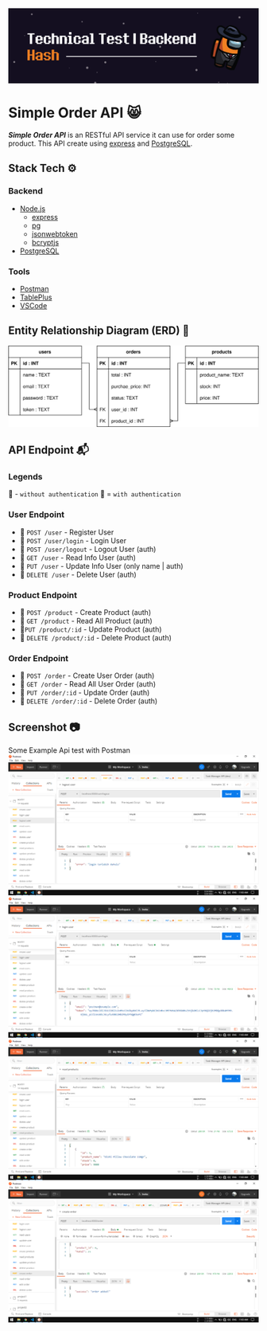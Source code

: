 <img src="./other/BG - header.png">

# Simple Order API 😸
_**Simple Order API**_ is an RESTful API service it can use for order some product. This API create using [express] and [PostgreSQL].

## Stack Tech :gear:

### Backend
* [Node.js]
  * [express]
  * [pg]
  * [jsonwebtoken]
  * [bcryptjs]
* [PostgreSQL]

### Tools
* [Postman]
* [TablePlus]
* [VSCode]

## Entity Relationship Diagram (ERD) :triangular_ruler:
<img src="./other/ERD - Hash - 1.svg" width="640">

## API Endpoint :mailbox_with_mail:

### Legends
:small_blue_diamond: - `without authentication`
:small_orange_diamond: = `with authentication`


### User Endpoint
* :small_blue_diamond: `POST /user` - Register User
* :small_blue_diamond: `POST /user/login` - Login User
* :small_orange_diamond: `POST /user/logout` - Logout User (auth)
* :small_orange_diamond: `GET /user` - Read Info User (auth)
* :small_orange_diamond: `PUT /user` - Update Info User (only name | auth)
* :small_orange_diamond: `DELETE /user` - Delete User (auth)

### Product Endpoint
* :small_orange_diamond: `POST /product` - Create Product (auth)
* :small_orange_diamond: `GET /product` - Read All Product (auth)
* :small_orange_diamond:`PUT /product/:id` - Update Product (auth)
*  :small_orange_diamond: `DELETE /product/:id` - Delete Product (auth)

### Order Endpoint
* :small_orange_diamond: `POST /order` - Create User Order (auth)
* :small_orange_diamond: `GET /order` - Read All User Order (auth)
* :small_orange_diamond: `PUT /order/:id` - Update Order (auth)
* :small_orange_diamond: `DELETE /order/:id` - Delete Order (auth)

## Screenshot :camera:
Some Example Api test with Postman
<img src="./other/SS - 1.png">
<img src="./other/SS - 2.png">
<img src="./other/SS - 3.png">
<img src="./other/SS - 4.png">


[Node.js]: https://nodejs.org/en/ "Node.js - javascript runtime"
[express]: https://www.npmjs.com/package/express "express - npm package"
[pg]: https://www.npmjs.com/package/pg "pg - npm package"
[jsonwebtoken]: https://www.npmjs.com/package/jsonwebtoken "jsonwebtoken - npm package"
[bcryptjs]: https://www.npmjs.com/package/bcryptjs "bcryptjs - npm package"
[PostgreSQL]: https://www.postgresql.org/ "PostgreSQL - database sql"
[Postman]: https://www.postman.com/ "Postman - application"
[TablePlus]: https://tableplus.com/ "TablePlus - application"
[VSCode]: https://code.visualstudio.com/ "Visual Studio Code - application"
